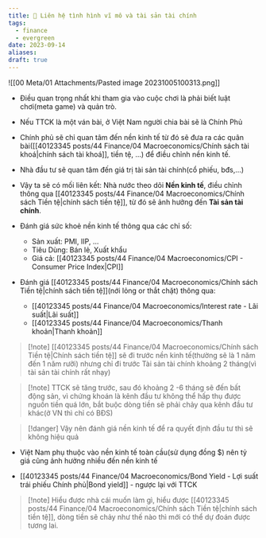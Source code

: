 ```yaml
---
title: 🌳 Liên hệ tình hình vĩ mô và tài sản tài chính
tags:
  - finance
  - evergreen
date: 2023-09-14
aliases: 
draft: true
---
```

![[00 Meta/01 Attachments/Pasted image 20231005100313.png]]

- Điều quan trọng nhất khi tham gia vào cuộc chơi là phải biết luật chơi(meta game) và quản trò.
- Nếu TTCK là một ván bài, ở Việt Nam người chia bài sẽ là Chính Phủ
- Chính phủ sẽ chỉ quan tâm đến nền kinh tế từ đó sẽ đưa ra các quân bài([[40123345 posts/44 Finance/04 Macroeconomics/Chính sách tài khoá|chính sách tài khoá]],  tiền tệ, ...) để điều chỉnh nền kinh tế.
- Nhà đầu tư sẽ quan tâm đến giá trị tài sản tài chính(cổ phiếu, bđs,...)
- Vậy ta sẽ có mối liên kết: Nhà nước theo dõi **Nền kinh tế**, điều chỉnh thông qua [[40123345 posts/44 Finance/04 Macroeconomics/Chính sách Tiền tệ|chính sách tiền tệ]], từ đó sẽ ảnh hưởng đến **Tài sản tài chính**.

- Đánh giá sức khoẻ nền kinh tế thông qua các chỉ số:
	- Sản xuất: PMI, IIP, ...
	- Tiêu Dùng: Bán lẻ, Xuất khẩu
	- Giá cả: [[40123345 posts/44 Finance/04 Macroeconomics/CPI - Consumer Price Index|CPI]]

- Đánh giá [[40123345 posts/44 Finance/04 Macroeconomics/Chính sách Tiền tệ|chính sách tiền tệ]](nới lỏng or thắt chặt) thông qua:
	- [[40123345 posts/44 Finance/04 Macroeconomics/Interest rate - Lãi suất|Lãi suất]]
	- [[40123345 posts/44 Finance/04 Macroeconomics/Thanh khoản|Thanh khoản]]

> [!note] [[40123345 posts/44 Finance/04 Macroeconomics/Chính sách Tiền tệ|Chính sách tiền tệ]] sẽ đi trước nền kinh tế(thường sẽ là 1 năm đến 1 năm rưỡi) nhưng chỉ đi trước Tài sản tài chính khoảng 2 tháng(vì tài sản tài chính rất nhạy)

> [!note] TTCK sẽ tăng trước, sau đó khoảng 2 -6 tháng sẽ đến bất động sản, vì chứng khoán là kênh đầu tư không thể hấp thụ được nguồn tiền quá lớn, bắt buộc dòng tiền sẽ phải chảy qua kênh đầu tư khác(ở VN thì chỉ có BĐS)

> [!danger] Vậy nên đánh giá nền kinh tế để ra quyết định đầu tư thì sẽ không hiệu quả

- Việt Nam phụ thuộc vào nền kinh tế toàn cầu(sử dụng đồng $) nên tỷ giá cũng ảnh hưởng nhiều đến nền kinh tế

- [[40123345 posts/44 Finance/04 Macroeconomics/Bond Yield - Lợi suất trái phiếu Chính phủ|Bond yield]] - ngược lại với TTCK

> [!note] Hiểu được nhà cái muốn làm gì, hiểu được [[40123345 posts/44 Finance/04 Macroeconomics/Chính sách Tiền tệ|chính sách tiền tệ]], dòng tiền sẽ chảy như thế nào thì mới có thể dự đoán được tương lai.